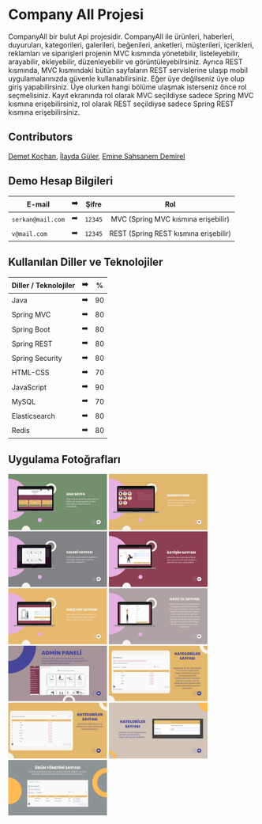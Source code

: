 # Company All Projesi
CompanyAll bir bulut Api projesidir. CompanyAll ile ürünleri, haberleri, duyuruları, kategorileri, galerileri, beğenileri, anketleri, müşterileri, içerikleri, reklamları ve siparişleri projenin MVC kısmında yönetebilir, listeleyebilir, arayabilir, ekleyebilir, düzenleyebilir ve görüntüleyebilrsiniz. Ayrıca REST kısmında, MVC kısmındaki bütün sayfaların REST servislerine ulaşıp mobil uygulamalarınızda güvenle kullanabilirsiniz. Eğer üye değilseniz üye olup giriş yapabilirsiniz. Üye olurken hangi bölüme ulaşmak isterseniz önce rol seçmelisiniz. Kayıt ekranında rol olarak MVC seçildiyse sadece Spring MVC kısmına erişebilirsiniz, rol olarak REST seçildiyse sadece Spring REST kısmına erişebilirsiniz. 

## Contributors
<a href="https://github.com/demetkochan" target="_blank">Demet Koçhan</a>, <a href="https://github.com/ilaydaguler" target="_blank">İlayda Güler</a>, <a href="https://github.com/Sahsanem" target="_blank">Emine Şahsanem Demirel</a>

## Demo Hesap Bilgileri

| E-mail | :arrow_right: | Şifre | Rol |
| ------------- |:-------------:|:-------------:|:-------------:|
| ```serkan@mail.com```| :arrow_right: | ```12345``` | MVC (Spring MVC kısmına erişebilir) |
| ```v@mail.com```| :arrow_right: | ```12345``` | REST (Spring REST kısmına erişebilir)|

## Kullanılan Diller ve Teknolojiler

| Diller / Teknolojiler | :arrow_right: | % |
| ------------- |:-------------:|:-------------:|
| Java | :arrow_right: | 90 |
| Spring MVC | :arrow_right: | 80 |
| Spring Boot | :arrow_right: | 80 |
| Spring REST | :arrow_right: | 80 |
| Spring Security | :arrow_right: | 80 |
| HTML-CSS | :arrow_right: | 70 |
| JavaScript | :arrow_right: | 90 |
| MySQL| :arrow_right: | 70 |
| Elasticsearch | :arrow_right: | 80 |
| Redis | :arrow_right: | 80 |

## Uygulama Fotoğrafları

<p>
<a href="https://github.com/demetkochan/Company-All-Project/blob/main/Resimler/0002.jpg" target="_blank">
<img src="https://github.com/demetkochan/Company-All-Project/blob/main/Resimler/0002.jpg" width="200" style="max-width:100%;"></a>
  
<a href="https://github.com/demetkochan/Company-All-Project/blob/main/Resimler/0003.jpg" target="_blank">
<img src="https://github.com/demetkochan/Company-All-Project/blob/main/Resimler/0003.jpg" width="200" style="max-width:100%;"></a>
  
<a href="https://github.com/demetkochan/Company-All-Project/blob/main/Resimler/0004.jpg" target="_blank">
<img src="https://github.com/demetkochan/Company-All-Project/blob/main/Resimler/0004.jpg" width="200" style="max-width:100%;"></a>                         
  
<a href="https://github.com/demetkochan/Company-All-Project/blob/main/Resimler/0005.jpg" target="_blank">
<img src="https://github.com/demetkochan/Company-All-Project/blob/main/Resimler/0005.jpg" width="200" style="max-width:100%;"></a>
  
<a href="https://github.com/demetkochan/Company-All-Project/blob/main/Resimler/0006.jpg" target="_blank">
<img src="https://github.com/demetkochan/Company-All-Project/blob/main/Resimler/0006.jpg" width="200" style="max-width:100%;"></a>
  
<a href="https://github.com/demetkochan/Company-All-Project/blob/main/Resimler/0007.jpg" target="_blank">
<img src="https://github.com/demetkochan/Company-All-Project/blob/main/Resimler/0007.jpg" width="200" style="max-width:100%;"></a>
  
<a href="https://github.com/demetkochan/Company-All-Project/blob/main/Resimler/0008.jpg" target="_blank">
<img src="https://github.com/demetkochan/Company-All-Project/blob/main/Resimler/0008.jpg" width="200" style="max-width:100%;"></a>
  
<a href="https://github.com/demetkochan/Company-All-Project/blob/main/Resimler/0009.jpg" target="_blank">
<img src="https://github.com/demetkochan/Company-All-Project/blob/main/Resimler/0009.jpg" width="200" style="max-width:100%;"></a>
  
<a href="https://github.com/demetkochan/Company-All-Project/blob/main/Resimler/0010.jpg" target="_blank">
<img src="https://github.com/demetkochan/Company-All-Project/blob/main/Resimler/0010.jpg" width="200" style="max-width:100%;"></a>
  
<a href="https://github.com/demetkochan/Company-All-Project/blob/main/Resimler/0011.jpg" target="_blank">
<img src="https://github.com/demetkochan/Company-All-Project/blob/main/Resimler/0011.jpg" width="200" style="max-width:100%;"></a>
  
<a href="https://github.com/demetkochan/Company-All-Project/blob/main/Resimler/0012.jpg" target="_blank">
<img src="https://github.com/demetkochan/Company-All-Project/blob/main/Resimler/0012.jpg" width="200" style="max-width:100%;"></a>
  
  




</p>
